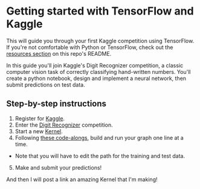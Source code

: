 # Getting started with TensorFlow and Kaggle

This will guide you through your first Kaggle competition using TensorFlow. If you're not comfortable with Python or TensorFlow, check out the [resources section](https://github.com/tensorflow-northwest/kaggle#resources) on this repo's README.

In this guide you'll join Kaggle's Digit Recognizer competition, a classic computer vision task of correctly classifying hand-written numbers. You'll create a python notebook, design and implement a neural network, then submit predictions on test data.

## Step-by-step instructions

1. Register for [Kaggle](https://www.kaggle.com/).
2. Enter the [Digit Recognizer](https://www.kaggle.com/c/digit-recognizer) competition.
3. Start a new [Kernel](https://www.kaggle.com/c/digit-recognizer/kernels).
4. Following [these code-alongs](https://github.com/andrewferlitsch/Portland-Data-Science-Group/tree/master/Presentations/CodeAlong/tfmnist), build and run your graph one line at a time.
  * Note that you will have to edit the path for the training and test data.
5. Make and submit your predictions!

And then I will post a link an amazing Kernel that I'm making!
